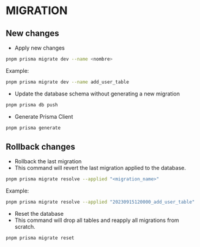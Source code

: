 # MIGRATION
## New changes
- Apply new changes
```sh
pnpm prisma migrate dev --name <nombre>
```
Example:
```sh
pnpm prisma migrate dev --name add_user_table
```

- Update the database schema without generating a new migration
```sh
pnpm prisma db push
```

- Generate Prisma Client
```sh
pnpm prisma generate
```

## Rollback changes
- Rollback the last migration
- This command will revert the last migration applied to the database.
```sh
pnpm prisma migrate resolve --applied "<migration_name>"
```
Example:
```sh
pnpm prisma migrate resolve --applied "20230915120000_add_user_table"
```

- Reset the database
- This command will drop all tables and reapply all migrations from scratch.
```sh
pnpm prisma migrate reset
```